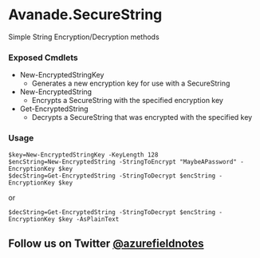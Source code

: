 [@azurefieldnotes]: https://twitter.com/azurefieldnotes

# Avanade.SecureString

Simple String Encryption/Decryption methods

### Exposed Cmdlets

* New-EncryptedStringKey
    * Generates a new encryption key for use with a SecureString
* New-EncryptedString
    * Encrypts a SecureString with the specified encryption key
* Get-EncryptedString
    * Decrypts a SecureString that was encrypted with the specified key

### Usage

    $key=New-EncryptedStringKey -KeyLength 128
    $encString=New-EncryptedString -StringToEncrypt "MaybeAPassword" -EncryptionKey $key
    $decString=Get-EncryptedString -StringToDecrypt $encString -EncryptionKey $key
or

    $decString=Get-EncryptedString -StringToDecrypt $encString -EncryptionKey $key -AsPlainText

## Follow us on Twitter [@azurefieldnotes][]
